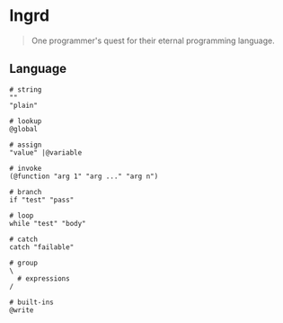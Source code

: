# lngrd

> One programmer's quest for their eternal programming language.

## Language

    # string
    ""
    "plain"

    # lookup
    @global

    # assign
    "value" |@variable

    # invoke
    (@function "arg 1" "arg ..." "arg n")

    # branch
    if "test" "pass"

    # loop
    while "test" "body"

    # catch
    catch "failable"

    # group
    \
      # expressions
    /

    # built-ins
    @write
